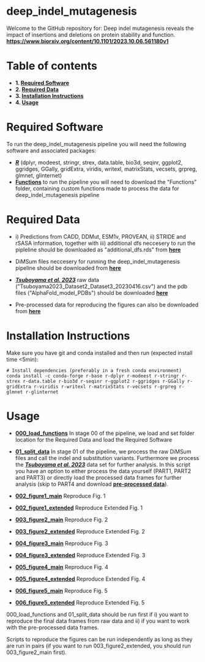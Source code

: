 # deep_indel_mutagenesis

Welcome to the GitHub repository for: Deep indel mutagenesis reveals the impact of insertions and deletions on protein stability and function. **https://www.biorxiv.org/content/10.1101/2023.10.06.561180v1**

# Table of contents

* **1. [Required Software](#required-software)**
* **2. [Required Data](#required-data)**
* **3. [Installation Instructions](#installation-instructions)**
* **4. [Usage](#usage)**

# Required Software

To run the deep_indel_mutagenesis pipeline you will need the following software and associated packages:

* **[_R_](https://www.r-project.org/)** (dplyr, modeest, stringr, strex, data.table, bio3d, seqinr, ggplot2, ggridges, GGally, gridExtra, viridis, writexl, matrixStats, vecsets, grpreg, glmnet, glinternet)
* **[Functions](https://github.com/lehner-lab/deep_indel_mutagenesis/tree/main/Functions)** to run the pipeline you will need to download the "Functions" folder, containing custom functions made to process the data for deep_indel_mutagenesis pipeline


# Required Data

* i) Predictions from CADD, DDMut, ESM1v, PROVEAN, ii) STRIDE and rSASA information, together with iii)  additional dfs neccesery to run the pipleline should be downloaded as "additional_dfs.rds" from  **[here](https://zenodo.org/records/10033908)** 

* DiMSum files neccesery for running the deep_indel_mutagenesis pipeline should be downloaded from **[here](https://zenodo.org/record/8402597)** 

* **[_Tsuboyama et al. 2023_](https://www.nature.com/articles/s41586-023-06328-6)**  raw data ("Tsuboyama2023_Dataset2_Dataset3_20230416.csv") and the pdb files ("AlphaFold_model_PDBs") should be downloaded **[here](https://zenodo.org/record/7992926)** 

* Pre-processed data for reproducing the figures can also be downloaded from **[here](https://zenodo.org/records/10033908)**

# Installation Instructions

Make sure you have git and conda installed and then run (expected install time <5min):

```
# Install dependencies (preferably in a fresh conda environment)
conda install -c conda-forge r-base r-dplyr r-modeest r-stringr r-strex r-data.table r-bio3d r-seqinr r-ggplot2 r-ggridges r-GGally r-gridExtra r-viridis r-writexl r-matrixStats r-vecsets r-grpreg r-glmnet r-glinternet 
```

# Usage

* **[000_load_functions](https://github.com/lehner-lab/deep_indel_mutagenesis/blob/main/000_load_functions.R)** 
  In stage 00 of the pipeline, we load and set folder location for the Required Data and load the Required Software

* **[01_split_data](https://github.com/lehner-lab/deep_indel_mutagenesis/blob/main/001_split_data.R)**
  In stage 01 of the pipeline, we process the raw DiMSum files and call the indel and substitution variants.    Furthermore we process the **[_Tsuboyama et al. 2023_](https://www.nature.com/articles/s41586-023-06328-6)**  data set for further analysis. In this script you have an option to either process the data yourself (PART1, PART2 and PART3) or directly load the processed data frames for further analysis (skip to PART4 and download **[pre-processed data](https://zenodo.org/records/10033908)**).

* **[002_figure1_main](https://github.com/lehner-lab/deep_indel_mutagenesis/blob/main/002_figure1_main.R)** Reproduce Fig. 1
* **[002_figure1_extended](https://github.com/lehner-lab/deep_indel_mutagenesis/blob/main/002_figure1_extended.R)** Reproduce Extended Fig. 1
* **[003_figure2_main](https://github.com/lehner-lab/deep_indel_mutagenesis/blob/main/003_figure2_main.R)** Reproduce Fig. 2
* **[003_figure2_extended](https://github.com/lehner-lab/deep_indel_mutagenesis/blob/main/003_figure2_extended.R)** Reproduce Extended Fig. 2
* **[004_figure3_main](https://github.com/lehner-lab/deep_indel_mutagenesis/blob/main/004_figure3_main.R)** Reproduce Fig. 3
* **[004_figure3_extended](https://github.com/lehner-lab/deep_indel_mutagenesis/blob/main/004_figure3_main.R)** Reproduce Extended Fig. 3
* **[005_figure4_main](https://github.com/lehner-lab/deep_indel_mutagenesis/blob/main/005_figure4_main.R)** Reproduce Fig. 4
* **[005_figure4_extended](https://github.com/lehner-lab/deep_indel_mutagenesis/blob/main/005_figure4_main.R)** Reproduce Extended Fig. 4
* **[006_figure5_main](https://github.com/lehner-lab/deep_indel_mutagenesis/blob/main/006_figure5_main.R)** Reproduce Fig. 5
* **[006_figure5_extended](https://github.com/lehner-lab/deep_indel_mutagenesis/blob/main/006_figure5_extended.R)** Reproduce Extended Fig. 5

000_load_functions and 01_split_data should be run first if i) you want to reproduce the final data frames from raw data and ii) if you want to work with the pre-processed data frames. 


Scripts to reproduce the figures can be run independently as long as they are run in pairs (if you want to run 003_figure2_extended, you should run 003_figure2_main first). 





  



